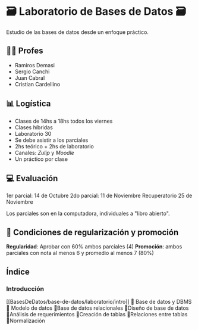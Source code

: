 # 🗃️ Laboratorio de Bases de Datos 🗃️
Estudio de las bases de datos desde un enfoque práctico.

## 👨‍🏫️ Profes
* Ramiros Demasi
* Sergio Canchi
* Juan Cabral 
* Cristian Cardellino

## 📊️ Logística
* Clases de 14hs a 18hs todos los viernes
* Clases híbridas
* Laboratorio 30
* Se debe asistir a los parciales
* 2hs teórico + 2hs de laboratorio
* Canales: *Zulip* y *Moodle*
* Un práctico por clase

##  💻️ Evaluación
1er parcial: 14 de Octubre
2do parcial: 11 de Noviembre
Recuperatorio 25 de Noviembre

Los parciales son en la computadora, individuales a "libro abierto".

## 💯️ Condiciones de regularización y promoción
**Regularidad**: Aprobar con 60% ambos parciales (4)
**Promoción**: ambos parciales con nota al menos 6 y promedio al menos 7 (80%)


## Índice
### Introducción
[[BasesDeDatos/base-de-datos/laboratorio/intro]]
🔸️ Base de datos y DBMS
🔸️ Modelo de datos
🔸️Base de datos relacionales
🔸️Diseño de base de datos
	    🔸️Análisis de requerimientos
	    🔸️Creación de tablas
		🔸️Relaciones entre tablas
		🔸️Normalización